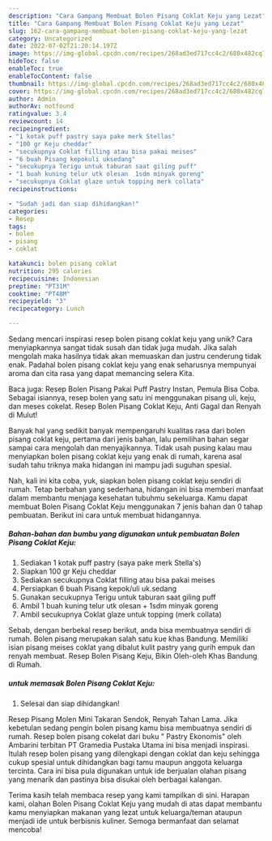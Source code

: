 ```yaml
---
description: "Cara Gampang Membuat Bolen Pisang Coklat Keju yang Lezat"
title: "Cara Gampang Membuat Bolen Pisang Coklat Keju yang Lezat"
slug: 162-cara-gampang-membuat-bolen-pisang-coklat-keju-yang-lezat
category: Uncategorized
date: 2022-07-02T21:20:14.197Z
image: https://img-global.cpcdn.com/recipes/268ad3ed717cc4c2/680x482cq70/bolen-pisang-coklat-keju-foto-resep-utama.jpg
hideToc: false
enableToc: true
enableTocContent: false
thumbnail: https://img-global.cpcdn.com/recipes/268ad3ed717cc4c2/680x482cq70/bolen-pisang-coklat-keju-foto-resep-utama.jpg
cover: https://img-global.cpcdn.com/recipes/268ad3ed717cc4c2/680x482cq70/bolen-pisang-coklat-keju-foto-resep-utama.jpg
author: Admin
authorAv: notfound
ratingvalue: 3.4
reviewcount: 14
recipeingredient:
- "1 kotak puff pastry saya pake merk Stellas"
- "100 gr Keju cheddar"
- "secukupnya Coklat filling atau bisa pakai meises"
- "6 buah Pisang kepokuli uksedang"
- "secukupnya Terigu untuk taburan saat giling puff"
- "1 buah kuning telur utk olesan  1sdm minyak goreng"
- "secukupnya Coklat glaze untuk topping merk collata"
recipeinstructions:

- "Sudah jadi dan siap dihidangkan!"
categories:
- Resep
tags:
- bolen
- pisang
- coklat

katakunci: bolen pisang coklat 
nutrition: 295 calories
recipecuisine: Indonesian
preptime: "PT31M"
cooktime: "PT48M"
recipeyield: "3"
recipecategory: Lunch

---
```





Sedang mencari inspirasi resep bolen pisang coklat keju yang unik? Cara menyiapkannya sangat tidak susah dan tidak juga mudah. Jika salah mengolah maka hasilnya tidak akan memuaskan dan justru cenderung tidak enak. Padahal bolen pisang coklat keju yang enak seharusnya mempunyai aroma dan cita rasa yang dapat memancing selera Kita.





Baca juga: Resep Bolen Pisang Pakai Puff Pastry Instan, Pemula Bisa Coba. Sebagai isiannya, resep bolen yang satu ini menggunakan pisang uli, keju, dan meses cokelat. Resep Bolen Pisang Coklat Keju, Anti Gagal dan Renyah di Mulut!

Banyak hal yang sedikit banyak mempengaruhi kualitas rasa dari bolen pisang coklat keju, pertama dari jenis bahan, lalu pemilihan bahan segar sampai cara mengolah dan menyajikannya. Tidak usah pusing kalau mau menyiapkan bolen pisang coklat keju yang enak di rumah, karena asal sudah tahu triknya maka hidangan ini mampu jadi suguhan spesial.






Nah, kali ini kita coba, yuk, siapkan bolen pisang coklat keju sendiri di rumah. Tetap berbahan yang sederhana, hidangan ini bisa memberi manfaat dalam membantu menjaga kesehatan tubuhmu sekeluarga. Kamu dapat membuat Bolen Pisang Coklat Keju menggunakan 7 jenis bahan dan 0 tahap pembuatan. Berikut ini cara untuk membuat hidangannya.

<!--inarticleads1-->

##### Bahan-bahan dan bumbu yang digunakan untuk pembuatan Bolen Pisang Coklat Keju:

1. Sediakan 1 kotak puff pastry (saya pake merk Stella&#39;s)
1. Siapkan 100 gr Keju cheddar
1. Sediakan secukupnya Coklat filling atau bisa pakai meises
1. Persiapkan 6 buah Pisang kepok/uli uk.sedang
1. Gunakan secukupnya Terigu untuk taburan saat giling puff
1. Ambil 1 buah kuning telur utk olesan + 1sdm minyak goreng
1. Ambil secukupnya Coklat glaze untuk topping (merk collata)


Sebab, dengan berbekal resep berikut, anda bisa membuatnya sendiri di rumah. Bolen pisang merupakan salah satu kue khas Bandung. Memiliki isian pisang meises coklat yang dibalut kulit pastry yang gurih empuk dan renyah membuat. Resep Bolen Pisang Keju, Bikin Oleh-oleh Khas Bandung di Rumah. 

<!--inarticleads2-->

#####  untuk memasak Bolen Pisang Coklat Keju:


1. Selesai dan siap dihidangkan!

Resep Pisang Molen Mini Takaran Sendok, Renyah Tahan Lama. Jika kebetulan sedang pengin bolen pisang kamu bisa membuatnya sendiri di rumah. Resep bolen pisang cokelat dari buku &#34; Pastry Ekonomis&#34; oleh Ambarini terbitan PT Gramedia Pustaka Utama ini bisa menjadi inspirasi. Itulah resep bolen pisang yang dilengkapi dengan coklat dan keju sehingga cukup spesial untuk dihidangkan bagi tamu maupun anggota keluarga tercinta. Cara ini bisa pula digunakan untuk ide berjualan olahan pisang yang menarik dan pastinya bisa disukai oleh berbagai kalangan. 

Terima kasih telah membaca resep yang kami tampilkan di sini. Harapan kami, olahan Bolen Pisang Coklat Keju yang mudah di atas dapat membantu kamu menyiapkan makanan yang lezat untuk keluarga/teman ataupun menjadi ide untuk berbisnis kuliner. Semoga bermanfaat dan selamat mencoba!
